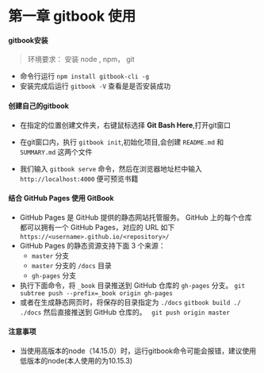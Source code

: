 # 第一章 gitbook 使用
#### gitbook安装
> 环境要求： 安装 node , npm， git

- 命令行运行 `npm install gitbook-cli -g`
- 安装完成后运行 `gitbook -V` 查看是是否安装成功

#### 创建自己的gitbook
- 在指定的位置创建文件夹，右键鼠标选择 **Git Bash Here**,打开git窗口  

- 在git窗口内，执行 `gitbook init`,初始化项目,会创建 `README.md` 和 `SUMMARY.md` 这两个文件  

- 我们输入 `gitbook serve` 命令，然后在浏览器地址栏中输入 `http://localhost:4000` 便可预览书籍

#### 结合 GitHub Pages 使用 GitBook
- GitHub Pages 是 GitHub 提供的静态网站托管服务。
  GitHub 上的每个仓库都可以拥有一个 GitHub Pages，对应的 URL 如下 `https://<username>.github.io/<repository>/`
- GitHub Pages 的静态资源支持下面 3 个来源：
  - `master` 分支
  - `master` 分支的 `/docs` 目录
  - `gh-pages` 分支
- 执行下面命令，将 `_book` 目录推送到 GitHub 仓库的 `gh-pages` 分支。
`git subtree push --prefix=_book origin gh-pages`
- 或者在生成静态网页时，将保存的目录指定为 `./docs`
`gitbook build ./ ./docs`
然后直接推送到 GitHub 仓库的。
` git push origin master`

#### 注意事项
* 当使用高版本的node（14.15.0）时，运行gitbook命令可能会报错，建议使用低版本的node(本人使用的为10.15.3)
